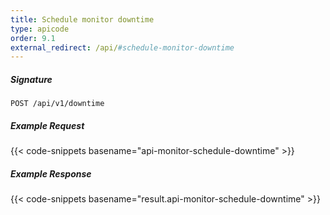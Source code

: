 ```yaml
---
title: Schedule monitor downtime
type: apicode
order: 9.1
external_redirect: /api/#schedule-monitor-downtime
---
```


##### Signature

`POST /api/v1/downtime`

##### Example Request

{{< code-snippets basename="api-monitor-schedule-downtime" >}}

##### Example Response

{{< code-snippets basename="result.api-monitor-schedule-downtime" >}}
